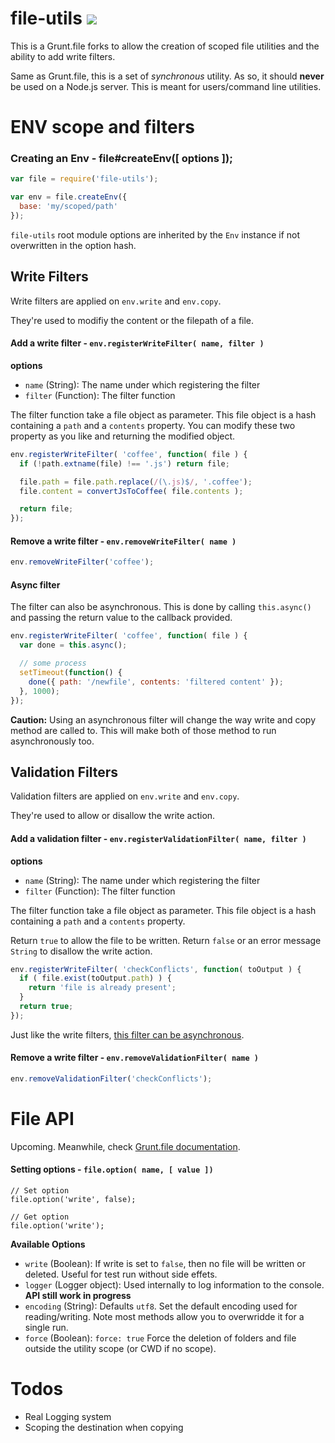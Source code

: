 file-utils [![](https://travis-ci.org/SBoudrias/file-utils.png)](https://travis-ci.org/SBoudrias/file-utils)
==========

This is a Grunt.file forks to allow the creation of scoped file utilities and the ability to add write filters.

Same as Grunt.file, this is a set of _synchronous_ utility. As so, it should **never** be used on a Node.js server. This is meant for users/command line utilities.


ENV scope and filters
=========

### Creating an Env - file#createEnv([ options ]);

```javascript
var file = require('file-utils');

var env = file.createEnv({
  base: 'my/scoped/path'
});
```

`file-utils` root module options are inherited by the `Env` instance if not overwritten in the option hash.

Write Filters
---------

Write filters are applied on `env.write` and `env.copy`.

They're used to modifiy the content or the filepath of a file.

#### Add a write filter - `env.registerWriteFilter( name, filter )`

**options**
- `name` (String): The name under which registering the filter
- `filter` (Function): The filter function

The filter function take a file object as parameter. This file object is a hash containing a `path` and a `contents` property. You can modify these two property as you like and returning the modified object.

```javascript
env.registerWriteFilter( 'coffee', function( file ) {
  if (!path.extname(file) !== '.js') return file;

  file.path = file.path.replace(/(\.js)$/, '.coffee');
  file.content = convertJsToCoffee( file.contents );

  return file;
});
```

#### Remove a write filter - `env.removeWriteFilter( name )`

```javascript
env.removeWriteFilter('coffee');
```

#### Async filter

The filter can also be asynchronous. This is done by calling `this.async()` and passing the return value to the callback provided.

```javascript
env.registerWriteFilter( 'coffee', function( file ) {
  var done = this.async();

  // some process
  setTimeout(function() {
    done({ path: '/newfile', contents: 'filtered content' });
  }, 1000);
});
```

**Caution:** Using an asynchronous filter will change the way write and copy method are called to. This will make both of those method to run asynchronously too.

Validation Filters
----------

Validation filters are applied on `env.write` and `env.copy`.

They're used to allow or disallow the write action.

#### Add a validation filter - `env.registerValidationFilter( name, filter )`

**options**
- `name` (String): The name under which registering the filter
- `filter` (Function): The filter function

The filter function take a file object as parameter. This file object is a hash containing a `path` and a `contents` property.

Return `true` to allow the file to be written. Return `false` or an error message `String` to disallow the write action.

```javascript
env.registerWriteFilter( 'checkConflicts', function( toOutput ) {
  if ( file.exist(toOutput.path) ) {
    return 'file is already present';
  }
  return true;
});
```

Just like the write filters, [this filter can be asynchronous](#async-filter).

#### Remove a write filter - `env.removeValidationFilter( name )`

```javascript
env.removeValidationFilter('checkConflicts');
```



File API
=========

Upcoming. Meanwhile, check [Grunt.file documentation](http://gruntjs.com/api/grunt.file).

#### Setting options - `file.option( name, [ value ])`

```
// Set option
file.option('write', false);

// Get option
file.option('write');
```

**Available Options**
- `write` (Boolean): If write is set to `false`, then no file will be written or deleted. Useful for test run without side effets.
- `logger` (Logger object): Used internally to log information to the console. **API still work in progress**
- `encoding` (String): Defaults `utf8`. Set the default encoding used for reading/writing. Note most methods allow you to overwridde it for a single run.
- `force` (Boolean): `force: true` Force the deletion of folders and file outside the utility scope (or CWD if no scope).

Todos
=========

- Real Logging system
- Scoping the destination when copying
